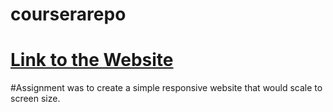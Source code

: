 # courserarepo

# <a href=https://dereky1.github.io/courserarepo/> Link to the Website </a>

#Assignment was to create a simple responsive website that would scale to screen size.
